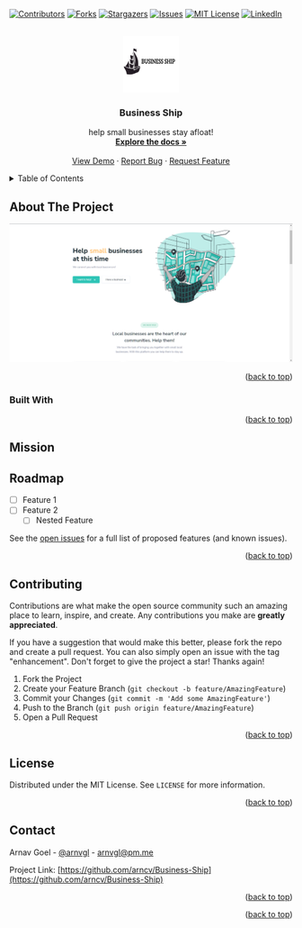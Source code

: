 


<!-- PROJECT SHIELDS -->
<!--
*** I'm using markdown "reference style" links for readability.
*** Reference links are enclosed in brackets [ ] instead of parentheses ( ).
*** See the bottom of this document for the declaration of the reference variables
*** for contributors-url, forks-url, etc. This is an optional, concise syntax you may use.
*** https://www.markdownguide.org/basic-syntax/#reference-style-links
-->
[![Contributors][contributors-shield]][contributors-url]
[![Forks][forks-shield]][forks-url]
[![Stargazers][stars-shield]][stars-url]
[![Issues][issues-shield]][issues-url]
[![MIT License][license-shield]][license-url]
[![LinkedIn][linkedin-shield]][linkedin-url]



<!-- PROJECT LOGO -->
<br />
<div align="center">
  <a href="https://github.com/arncv/Business-Ship">
    <img src="assets/img/brand/BusinessShip.png" alt="Logo" width="100" height="100">
  </a>

<h3 align="center">Business Ship</h3>

  <p align="center">
    help small businesses stay afloat!
    <br />
    <a href="https://github.com/arncv/Business-Ship"><strong>Explore the docs »</strong></a>
    <br />
    <br />
    <a href="https://github.com/arncv/Business-Ship">View Demo</a>
    ·
    <a href="https://github.com/arncv/Business-Ship/issues">Report Bug</a>
    ·
    <a href="https://github.com/arncv/Business-Ship/issues">Request Feature</a>
  </p>
</div>



<!-- TABLE OF CONTENTS -->
<details>
  <summary>Table of Contents</summary>
  <ol>
    <li>
      <a href="#about-the-project">About The Project</a>
      <ul>
        <li><a href="#built-with">Built With</a></li>
      </ul>
    </li>
    <li>
      <a href="#mission">Mission</a>
    </li>
    <li><a href="#roadmap">Roadmap</a></li>
    <li><a href="#contributing">Contributing</a></li>
    <li><a href="#license">License</a></li>
    <li><a href="#contact">Contact</a></li>
    <li><a href="#acknowledgments">Acknowledgments</a></li>
  </ol>
</details>



<!-- ABOUT THE PROJECT -->
## About The Project

[![Product Name Screen Shot][product-screenshot]](http://businessship.co/)



<p align="right">(<a href="#readme-top">back to top</a>)</p>



### Built With



<p align="right">(<a href="#readme-top">back to top</a>)</p>



<!-- MISSION -->
## Mission





<!-- ROADMAP -->
## Roadmap

- [ ] Feature 1
- [ ] Feature 2
    - [ ] Nested Feature

See the [open issues](https://github.com/arncv/Business-Ship/issues) for a full list of proposed features (and known issues).

<p align="right">(<a href="#readme-top">back to top</a>)</p>



<!-- CONTRIBUTING -->
## Contributing

Contributions are what make the open source community such an amazing place to learn, inspire, and create. Any contributions you make are **greatly appreciated**.

If you have a suggestion that would make this better, please fork the repo and create a pull request. You can also simply open an issue with the tag "enhancement".
Don't forget to give the project a star! Thanks again!

1. Fork the Project
2. Create your Feature Branch (`git checkout -b feature/AmazingFeature`)
3. Commit your Changes (`git commit -m 'Add some AmazingFeature'`)
4. Push to the Branch (`git push origin feature/AmazingFeature`)
5. Open a Pull Request

<p align="right">(<a href="#readme-top">back to top</a>)</p>



<!-- LICENSE -->
## License

Distributed under the MIT License. See `LICENSE` for more information.

<p align="right">(<a href="#readme-top">back to top</a>)</p>



<!-- CONTACT -->
## Contact

Arnav Goel  - [@arnvgl](https://twitter.com/arnvgl) - arnvgl@pm.me

Project Link: [https://github.com/arncv/Business-Ship](https://github.com/arncv/Business-Ship)

<p align="right">(<a href="#readme-top">back to top</a>)</p>




<p align="right">(<a href="#readme-top">back to top</a>)</p>



<!-- MARKDOWN LINKS & IMAGES -->
<!-- https://www.markdownguide.org/basic-syntax/#reference-style-links -->
[contributors-shield]: https://img.shields.io/github/contributors/arncv/Business-Ship.svg?style=for-the-badge
[contributors-url]: https://github.com/arncv/Business-Ship/graphs/contributors
[forks-shield]: https://img.shields.io/github/forks/arncv/Business-Ship.svg?style=for-the-badge
[forks-url]: https://github.com/arncv/Business-Ship/network/members
[stars-shield]: https://img.shields.io/github/stars/arncv/Business-Ship.svg?style=for-the-badge
[stars-url]:https://github.com/arncv/Business-Ship/stargazers
[issues-shield]: https://img.shields.io/github/issues/arncv/Business-Ship.svg?style=for-the-badge
[issues-url]: https://github.com/arncv/Business-Ship/issues
[license-shield]: https://img.shields.io/github/license/arncv/Business-Ship.svg?style=for-the-badge
[license-url]: https://github.com/arncv/Business-Ship/blob/master/LICENSE
[linkedin-shield]: https://img.shields.io/badge/-LinkedIn-black.svg?style=for-the-badge&logo=linkedin&colorB=555
[linkedin-url]: https://linkedin.com/in/arnvgl
[product-screenshot]: assets/img/brand/screenshot.png
